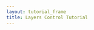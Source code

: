 ```yaml
---
layout: tutorial_frame
title: Layers Control Tutorial
---
```

<script>
	var cities = L.layerGroup();

	var mLittleton = L.marker([39.61, -105.02]).bindPopup('This is Littleton, CO.').addTo(cities),
	    mDenver = L.marker([39.74, -104.99]).bindPopup('This is Denver, CO.').addTo(cities),
	    mAurora = L.marker([39.73, -104.8]).bindPopup('This is Aurora, CO.').addTo(cities),
	    mGolden = L.marker([39.77, -105.23]).bindPopup('This is Golden, CO.').addTo(cities);


	var mbAttr = 'Map data &copy; <a href="https://www.openstreetmap.org/copyright">OpenStreetMap</a> contributors, ' +
			'Imagery © <a href="https://www.mapbox.com/">Mapbox</a>',
		mbUrl = 'https://api.mapbox.com/styles/v1/{id}/tiles/{z}/{x}/{y}?access_token=pk.eyJ1IjoibWFwYm94IiwiYSI6ImNpejY4NXVycTA2emYycXBndHRqcmZ3N3gifQ.rJcFIG214AriISLbB6B5aw';

	var grayscale   = L.tileLayer(mbUrl, {id: 'mapbox/light-v9', tileSize: 512, zoomOffset: -1, attribution: mbAttr}),
		streets  = L.tileLayer(mbUrl, {id: 'mapbox/streets-v11', tileSize: 512, zoomOffset: -1, attribution: mbAttr});

	var map = L.map('map', {
		center: [39.73, -104.99],
		zoom: 10,
		layers: [grayscale, cities]
	});

	var baseLayers = {
		"Grayscale": grayscale,
		"Streets": streets
	};

	var overlays = {
		"Cities": cities
	};

	var layerControl = L.control.layers(baseLayers, overlays).addTo(map);
</script>
